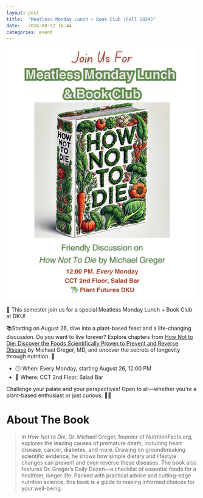 ```yaml
---
layout: post
title:  "Meatless Monday Lunch + Book Club (Fall 2024)"
date:   2024-08-22 16:44
categories: event
---
```


<center>
    <img src="/images/2024/how-not-to-die/meatless-monday-2024-fall-v2.png" width="500" alt="Poster of Meatless Monday" />
</center>

🌿 This semester join us for a special Meatless Monday Lunch + Book Club at DKU! 

📚Starting on August 26, dive into a plant-based feast and a life-changing discussion. Do
you want to live forever? Explore chapters from [How Not to Die: Discover the Foods
Scientifically Proven to Prevent and Reverse Disease](https://www.goodreads.com/book/show/25663961-how-not-to-die) by Michael Greger, MD, and
uncover the secrets of longevity through nutrition. 🥗

* 🕛 When: Every Monday, starting August 26, 12:00 PM
* 📍 Where: CCT 2nd Floor, Salad Bar

Challenge your palate and your perspectives! Open to all—whether you're a plant-based
enthusiast or just curious. 📖💚

# About The Book

> In *How Not to Die*, Dr. Michael Greger, founder of NutritionFacts.org, explores the
> leading causes of premature death, including heart disease, cancer, diabetes, and more.
> Drawing on groundbreaking scientific evidence, he shows how simple dietary and lifestyle
> changes can prevent and even reverse these diseases. The book also features Dr. Greger’s
> Daily Dozen—a checklist of essential foods for a healthier, longer life. Packed with
> practical advice and cutting-edge nutrition science, this book is a guide to making
> informed choices for your well-being.
